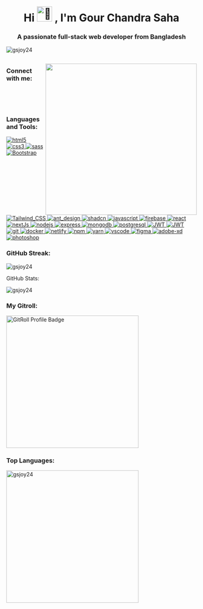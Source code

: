   <h1 align="center">
   Hi
   <picture>
    <source srcset="https://fonts.gstatic.com/s/e/notoemoji/latest/1f44b_1f3fd/512.webp" type="image/webp" />
    <img
     src="https://fonts.gstatic.com/s/e/notoemoji/latest/1f44b_1f3fd/512.gif"
     alt="👋"
     width="40"
     height="40"
    /> </picture
   >, I'm Gour Chandra Saha
  </h1>
  <h3 align="center">A passionate full-stack web developer from Bangladesh</h3>

  <p align="left">
   <img
    src="https://komarev.com/ghpvc/?username=gsjoy24&label=Profile%20views&color=0e75b6&style=flat"
    alt="gsjoy24"
   />
  </p>

  <p align="left">
   <a href="https://twitter.com/" target="blank"
    ><img src="https://img.shields.io/twitter/follow/?logo=twitter&style=for-the-badge" alt=""
   /></a>
  </p>

  <img src="https://i.pinimg.com/originals/ef/16/e4/ef16e4e68b0d3cb81e6bb8a8c3258d7e.gif" align="right" width="400" />

<h3 align="left">Connect with me:</h3>

  <p align="left">
   <a href="https://linkedin.com/in/goursahajoy" target="blank"
    ><img
     src="https://img.shields.io/badge/LinkedIn-0077B5?style=for-the-badge&logo=linkedin&logoColor=white"
     alt=""
   /></a>
  <a href="https://instagram.com/goursahajoy" target="blank"
    ><img
     src="https://img.shields.io/badge/Instagram-E4405F?style=for-the-badge&logo=instagram&logoColor=white"
     alt=""
   /></a>
<p>

<p align="left"><a href="https://facebook.com/goursahajoy" target="blank"
    ><img
     src="https://img.shields.io/badge/Facebook-1877F2?style=for-the-badge&logo=facebook&logoColor=white"
     alt=""
   /></a>
<a href="https://wa.me/01772528866" target="blank"
    ><img
     src="https://img.shields.io/badge/WhatsApp-25D366?style=for-the-badge&logo=whatsapp&logoColor=white"
     alt=""
   /></a></p>

<h3 align="left">Languages and Tools:</h3>
  <p align="left">
   <a href="https://www.w3schools.com/html/" target="_blank">
    <img
     src="https://img.shields.io/badge/HTML5-E34F26?style=for-the-badge&logo=html5&logoColor=white"
     alt="html5"
    />
   </a>
   <a href="https://www.w3schools.com/css/" target="_blank">
    <img src="https://img.shields.io/badge/CSS3-1572B6?style=for-the-badge&logo=css3&logoColor=white" alt="css3" />
   </a>
   <a href="https://sass-lang.com/" target="_blank">
    <img src="https://img.shields.io/badge/Sass-CC6699?style=for-the-badge&logo=sass&logoColor=white" alt="sass" />
   </a>
   <a href="" target="_blank">
    <img
     src="https://img.shields.io/badge/Bootstrap-563D7C?style=for-the-badge&logo=bootstrap&logoColor=white"
     alt="Bootstrap"
    />
   </a>
   <a href="https://tailwindcss.com/" target="_blank">
    <img
     src="https://img.shields.io/badge/Tailwind_CSS-38B2AC?style=for-the-badge&logo=tailwind-css&logoColor=white"
     alt="Tailwind_CSS"
    />
   </a>
   <a href="https://ant.design/" target="_blank">
    <img
     src="https://img.shields.io/badge/Ant%20Design-1890FF?style=for-the-badge&logo=antdesign&logoColor=white"
     alt="ant_design"
    />
   </a>
   <a href="https://ui.shadcn.com/" target="_blank">
    <img
     src="https://img.shields.io/badge/shadcn%2Fui-000000?style=for-the-badge&logo=shadcnui&logoColor=white"
     alt="shadcn"
    />
   </a>
   <a href="https://developer.mozilla.org/en-US/docs/Web/JavaScript" target="_blank">
    <img
     src="https://img.shields.io/badge/JavaScript-F7DF1E?style=for-the-badge&logo=javascript&logoColor=black"
     alt="javascript"
    />
   </a>
   <a href="https://firebase.google.com/" target="_blank">
    <img
     src="https://img.shields.io/badge/firebase-ffca28?style=for-the-badge&logo=firebase&logoColor=black"
     alt="firebase"
    />
   </a>
   <a href="https://reactjs.org/" target="_blank">
    <img
     src="https://img.shields.io/badge/React-61DAFB?style=for-the-badge&logo=react&logoColor=black"
     alt="react"
    />
   </a>
   <a href="https://nextjs.org/" target="_blank">
    <img
     src="https://img.shields.io/badge/next%20js-000000?style=for-the-badge&logo=nextdotjs&logoColor=white"
     alt="nextJs"
    />
   </a>
   <a href="https://nodejs.org" target="_blank">
    <img
     src="https://img.shields.io/badge/Node.js-339933?style=for-the-badge&logo=node.js&logoColor=white"
     alt="nodejs"
    />
   </a>
   <a href="https://expressjs.com" target="_blank">
    <img
     src="https://img.shields.io/badge/Express.js-000000?style=for-the-badge&logo=express&logoColor=white"
     alt="express"
    />
   </a>
   <a href="https://www.mongodb.com/" target="_blank">
    <img
     src="https://img.shields.io/badge/MongoDB-47A248?style=for-the-badge&logo=mongodb&logoColor=white"
     alt="mongodb"
    />
   </a>
   <a href="https://www.postgresql.org" target="_blank">
    <img
     src="https://img.shields.io/badge/PostgreSQL-316192?style=for-the-badge&logo=postgresql&logoColor=white"
     alt="postgresql"
    />
   </a>
   <a href="https://jwt.io/" target="_blank">
    <img
     src="https://img.shields.io/badge/JWT-000000?style=for-the-badge&logo=JSON%20web%20tokens&logoColor=white"
     alt="JWT"
    />
   </a>
   <a href="https://redux-toolkit.js.org/" target="_blank">
    <img src="https://img.shields.io/badge/Redux-593D88?style=for-the-badge&logo=redux&logoColor=white" alt="JWT" />
   </a>
   <a href="https://git-scm.com/" target="_blank">
    <img src="https://img.shields.io/badge/Git-F05032?style=for-the-badge&logo=git&logoColor=white" alt="git" />
   </a>
   <a href="https://www.docker.com/" target="_blank">
    <img
     src="https://img.shields.io/badge/Docker-2496ED?style=for-the-badge&logo=docker&logoColor=white"
     alt="docker"
    />
   </a>
   <a href="https://www.netlify.com/" target="_blank">
    <img
     src="https://img.shields.io/badge/Netlify-00C7B7?style=for-the-badge&logo=netlify&logoColor=white"
     alt="netlify"
    />
   </a>
   <a href="https://www.npmjs.com/" target="_blank">
    <img src="https://img.shields.io/badge/NPM-CB3837?style=for-the-badge&logo=npm&logoColor=white" alt="npm" />
   </a>
   <a href="https://yarnpkg.com/" target="_blank">
    <img src="https://img.shields.io/badge/Yarn-2C8EBB?style=for-the-badge&logo=yarn&logoColor=white" alt="yarn" />
   </a>
   <a href="https://code.visualstudio.com/" target="_blank">
    <img
     src="https://img.shields.io/badge/VSCode-007ACC?style=for-the-badge&logo=visual-studio-code&logoColor=white"
     alt="vscode"
    />
   </a>
   <a href="https://www.figma.com/" target="_blank">
    <img
     src="https://img.shields.io/badge/Figma-F24E1E?style=for-the-badge&logo=figma&logoColor=white"
     alt="figma"
    />
   </a>
   <a href="https://www.adobe.com/products/xd.html" target="_blank">
    <img
     src="https://img.shields.io/badge/Adobe XD-FF61F6?style=for-the-badge&logo=adobe-xd&logoColor=white"
     alt="adobe-xd"
    />
   </a>
   <a href="https://www.photoshop.com/en" target="_blank">
    <img
     src="https://img.shields.io/badge/Photoshop-31A8FF?style=for-the-badge&logo=adobe-photoshop&logoColor=white"
     alt="photoshop"
    />
   </a>
  </p>

  <h3 align="left">GitHub Streak:</h3>
  <p align="left">
   <img src="https://github-readme-streak-stats.herokuapp.com/?user=gsjoy24&theme=radical" alt="gsjoy24" />
  </p

  <h3 align="left">GitHub Stats:</h3>
  
  <p align="left">
   <img
    src="https://github-readme-stats.vercel.app/api?username=gsjoy24&show_icons=true&theme=radical"
    alt="gsjoy24"
   />
  </p>

<p align="left">
<h3 align="left">My Gitroll:</h3>
    <a href="https://gitroll.io/profile/u3MXTX33dxiOAsHdpt2XTEwaAdnH3" target="_blank"
     ><img
      src="https://gitroll.io/api/badges/profiles/v1/u3MXTX33dxiOAsHdpt2XTEwaAdnH3"
      width="350"
      alt="GitRoll Profile Badge"
    /></a>
  
 <h3 align="left">Top Languages:</h3>
    <p align="left">
     <img
      src="https://github-readme-stats.vercel.app/api/top-langs/?username=gsjoy24&layout=compact&theme=radical"
      width="350"
      alt="gsjoy24"
     />
    </p>
</p>
